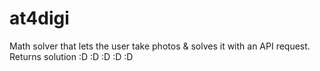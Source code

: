 # at4digi
Math solver that lets the user take photos & solves it with an API request. Returns solution :D :D :D :D :D
